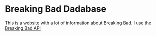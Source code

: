 # Breaking Bad Dadabase
This is a website with a lot of information about Breaking Bad. I use the [Breaking Bad API ](https://breakingbadapi.com/)